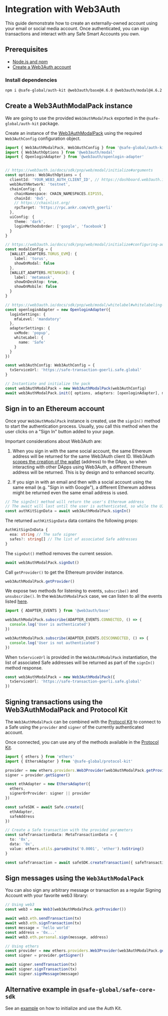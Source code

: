 # Integration with Web3Auth

This guide demonstrate how to create an externally-owned account using your email or social media account. Once authenticated, you can sign transactions and interact with any Safe Smart Accounts you own.

## Prerequisites

- [Node.js and npm](https://docs.npmjs.com/downloading-and-installing-node-js-and-npm)
- [Create a Web3Auth account](https://dashboard.web3auth.io)

### Install dependencies

```bash
npm i @safe-global/auth-kit @web3auth/base@4.6.0 @web3auth/modal@4.6.2 @web3auth/openlogin-adapter@4.6.0
```

## Create a Web3AuthModalPack instance

We are going to use the provided `Web3AuthModalPack` exported in the `@safe-global/auth-kit` package.

Create an instance of the [Web3AuthModalPack](https://github.com/safe-global/safe-core-sdk/tree/main/packages/auth-kit/src/packs/web3auth/Web3AuthModalPack.ts) using the required `Web3AuthConfig` configuration object.

```typescript
import { Web3AuthModalPack, Web3AuthConfig } from '@safe-global/auth-kit'
import { Web3AuthOptions } from '@web3auth/modal'
import { OpenloginAdapter } from '@web3auth/openlogin-adapter'


// https://web3auth.io/docs/sdk/pnp/web/modal/initialize#arguments
const options: Web3AuthOptions = {
  clientId: 'YOUR_WEB3_AUTH_CLIENT_ID', // https://dashboard.web3auth.io/
  web3AuthNetwork: 'testnet',
  chainConfig: {
    chainNamespace: CHAIN_NAMESPACES.EIP155,
    chainId: '0x5',
    // https://chainlist.org/
    rpcTarget: 'https://rpc.ankr.com/eth_goerli'
  },
  uiConfig: {
    theme: 'dark',
    loginMethodsOrder: ['google', 'facebook']
  }
}

// https://web3auth.io/docs/sdk/pnp/web/modal/initialize#configuring-adapters
const modalConfig = {
  [WALLET_ADAPTERS.TORUS_EVM]: {
    label: 'torus',
    showOnModal: false
  },
  [WALLET_ADAPTERS.METAMASK]: {
    label: 'metamask',
    showOnDesktop: true,
    showOnMobile: false
  }
}

// https://web3auth.io/docs/sdk/pnp/web/modal/whitelabel#whitelabeling-while-modal-initialization
const openloginAdapter = new OpenloginAdapter({
  loginSettings: {
    mfaLevel: 'mandatory'
  },
  adapterSettings: {
    uxMode: 'popup',
    whiteLabel: {
      name: 'Safe'
    }
  }
})

const web3AuthConfig: Web3AuthConfig = {
  txServiceUrl: 'https://safe-transaction-goerli.safe.global'
}

// Instantiate and initialize the pack
const web3AuthModalPack = new Web3AuthModalPack(web3AuthConfig)
await web3AuthModalPack.init({ options, adapters: [openloginAdapter], modalConfig })
```

## Sign in to an Ethereum account

Once your `Web3AuthModalPack` instance is created, use the `signIn()` method to start the authentication process. Usually, you call this method when the user clicks on a "Sign In" button added to your page.

Important considerations about Web3Auth are:

1) When you sign in with the same social account, the same Ethereum address will be returned for the same Web3Auth client ID. Web3Auth [scopes the creation of the wallet](https://web3auth.io/docs/troubleshooting/different-wallet-address-issue) (address) to the DApp, so when interacting with other DApps using Web3Auth, a different Ethereum address will be returned. This is by design and to enhanced security.

2) If you sign in with an email and then with a social account using the same email (e.g. "Sign in with Google"), a different Ethereum address might be returned even the same email address is used.

```typescript
// The signIn() method will return the user's Ethereum address
// The await will last until the user is authenticated, so while the UI modal is showed
const authKitSignData = await web3AuthModalPack.signIn()
```

The returned `authKitSignData` data contains the following props:

```typescript
AuthKitSignInData {
  eoa: string // The safe signer
  safes?: string[] // The list of associated Safe addresses
}
```

The `signOut()` method removes the current session.

```typescript
await web3AuthModalPack.signOut()
```

Call `getProvider()` to get the Ethereum provider instance.

```typescript
web3AuthModalPack.getProvider()
```

We expose two methods for listening to events, `subscribe()` and `unsubscribe()`. In the `Web3AuthModalPack` case, we can listen to all the events listed [here](https://web3auth.io/docs/sdk/pnp/web/modal/initialize#subscribing-the-lifecycle-events).

```typescript
import { ADAPTER_EVENTS } from '@web3auth/base'

web3AuthModalPack.subscribe(ADAPTER_EVENTS.CONNECTED, () => {
  console.log('User is authenticated')
})

web3AuthModalPack.subscribe(ADAPTER_EVENTS.DISCONNECTED, () => {
  console.log('User is not authenticated')
})
```

When `txServiceUrl` is provided in the `Web3AuthModalPack` instantiation, the list of associated Safe addresses will be returned as part of the `signIn()` method response.

```typescript
const web3AuthModalPack = new Web3AuthModalPack({
  txServiceUrl: 'https://safe-transaction-goerli.safe.global'
})
```

## Signing transactions using the Web3AuthModalPack and Protocol Kit

The `Web3AuthModalPack` can be combined with the [Protocol Kit](../protocol-kit/) to connect to a Safe using the `provider` and `signer` of the currently authenticated account.

Once connected, you can use any of the methods available in the [Protocol Kit](https://github.com/safe-global/safe-core-sdk/tree/main/packages/protocol-kit#sdk-api).

```typescript
import { ethers } from 'ethers'
import { EthersAdapter } from '@safe-global/protocol-kit'

provider = new ethers.providers.Web3Provider(web3AuthModalPack.getProvider())
signer = provider.getSigner()

const ethAdapter = new EthersAdapter({
  ethers,
  signerOrProvider: signer || provider
})

const safeSDK = await Safe.create({
  ethAdapter,
  safeAddress
})

// Create a Safe transaction with the provided parameters
const safeTransactionData: MetaTransactionData = {
  to: '0x',
  data: '0x',
  value: ethers.utils.parseUnits('0.0001', 'ether').toString()
}

const safeTransaction = await safeSDK.createTransaction({ safeTransactionData })
```

## Sign messages using the `Web3AuthModalPack`

You can also sign any arbitrary message or transaction as a regular Signing Account with your favorite web3 library:

```typescript
// Using web3
const web3 = new Web3(web3AuthModalPack.getProvider())

await web3.eth.sendTransaction(tx)
await web3.eth.signTransaction(tx)
const message = 'hello world'
const address = '0x...'
await web3.eth.personal.sign(message, address)

// Using ethers
const provider = new ethers.providers.Web3Provider(web3AuthModalPack.getProvider())
const signer = provider.getSigner()

await signer.sendTransaction(tx)
await signer.signTransaction(tx)
await signer.signMessage(message)
```

## Alternative example in `@safe-global/safe-core-sdk`

See an [example](https://github.com/safe-global/safe-core-sdk/blob/main/packages/auth-kit/example/src/App.tsx) on how to initialize and use the Auth Kit.

